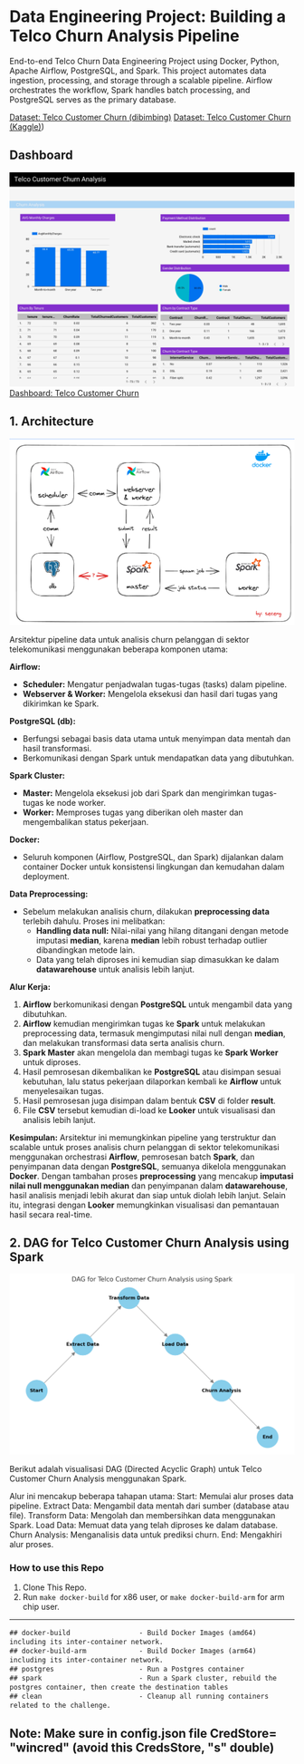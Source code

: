 # Data Engineering Project: Building a Telco Churn Analysis Pipeline
End-to-end Telco Churn Data Engineering Project using Docker, Python, Apache Airflow, PostgreSQL, and Spark. This project automates data ingestion, processing, and storage through a scalable pipeline. Airflow orchestrates the workflow, Spark handles batch processing, and PostgreSQL serves as the primary database.

[Dataset: Telco Customer Churn (dibimbing)](https://drive.google.com/open?id=1y_IwdVNOsWFFc9DqBfnVimC6BAMPTt46&usp=drive_copy)
[Dataset: Telco Customer Churn (Kaggle)](https://www.kaggle.com/datasets/blastchar/telco-customer-churn/data))

## Dashboard

![Dashboard](https://github.com/hijirdella/Telco-Churn-Data-Pipeline/blob/650b81429232dc00eee52ae4f22179bacc341648/Picture/Dashboard.jpg)
[Dashboard: Telco Customer Churn](https://lookerstudio.google.com/reporting/c5149b81-33e2-400e-9e64-0ab860ce73de)


## 1. Architecture
![Architecture](https://github.com/hijirdella/Telco-Churn-Data-Pipeline/blob/cb5cd2723092ca9fa8e44b5e37eada8e53a98360/Picture/Architecture.png)

Arsitektur pipeline data untuk analisis churn pelanggan di sektor telekomunikasi menggunakan beberapa komponen utama:

**Airflow:**
- **Scheduler:** Mengatur penjadwalan tugas-tugas (tasks) dalam pipeline.
- **Webserver & Worker:** Mengelola eksekusi dan hasil dari tugas yang dikirimkan ke Spark.

**PostgreSQL (db):**
- Berfungsi sebagai basis data utama untuk menyimpan data mentah dan hasil transformasi.
- Berkomunikasi dengan Spark untuk mendapatkan data yang dibutuhkan.

**Spark Cluster:**
- **Master:** Mengelola eksekusi job dari Spark dan mengirimkan tugas-tugas ke node worker.
- **Worker:** Memproses tugas yang diberikan oleh master dan mengembalikan status pekerjaan.

**Docker:**
- Seluruh komponen (Airflow, PostgreSQL, dan Spark) dijalankan dalam container Docker untuk konsistensi lingkungan dan kemudahan dalam deployment.

**Data Preprocessing:**
- Sebelum melakukan analisis churn, dilakukan **preprocessing data** terlebih dahulu. Proses ini melibatkan:
  - **Handling data null:** Nilai-nilai yang hilang ditangani dengan metode imputasi **median**, karena **median** lebih robust terhadap outlier dibandingkan metode lain.
  - Data yang telah diproses ini kemudian siap dimasukkan ke dalam **datawarehouse** untuk analisis lebih lanjut.

**Alur Kerja:**
1. **Airflow** berkomunikasi dengan **PostgreSQL** untuk mengambil data yang dibutuhkan.
2. **Airflow** kemudian mengirimkan tugas ke **Spark** untuk melakukan preprocessing data, termasuk mengimputasi nilai null dengan **median**, dan melakukan transformasi data serta analisis churn.
3. **Spark Master** akan mengelola dan membagi tugas ke **Spark Worker** untuk diproses.
4. Hasil pemrosesan dikembalikan ke **PostgreSQL** atau disimpan sesuai kebutuhan, lalu status pekerjaan dilaporkan kembali ke **Airflow** untuk menyelesaikan tugas.
5. Hasil pemrosesan juga disimpan dalam bentuk **CSV** di folder **result**.
6. File **CSV** tersebut kemudian di-load ke **Looker** untuk visualisasi dan analisis lebih lanjut.

**Kesimpulan:**
Arsitektur ini memungkinkan pipeline yang terstruktur dan scalable untuk proses analisis churn pelanggan di sektor telekomunikasi menggunakan orchestrasi **Airflow**, pemrosesan batch **Spark**, dan penyimpanan data dengan **PostgreSQL**, semuanya dikelola menggunakan **Docker**. Dengan tambahan proses **preprocessing** yang mencakup **imputasi nilai null menggunakan median** dan penyimpanan dalam **datawarehouse**, hasil analisis menjadi lebih akurat dan siap untuk diolah lebih lanjut. Selain itu, integrasi dengan **Looker** memungkinkan visualisasi dan pemantauan hasil secara real-time.

## 2. DAG for Telco Customer Churn Analysis using Spark
![DAG](https://github.com/hijirdella/Telco-Churn-Data-Pipeline/blob/cb5cd2723092ca9fa8e44b5e37eada8e53a98360/Picture/output.png)

Berikut adalah visualisasi DAG (Directed Acyclic Graph) untuk Telco Customer Churn Analysis menggunakan Spark. 

Alur ini mencakup beberapa tahapan utama:
Start: Memulai alur proses data pipeline.
Extract Data: Mengambil data mentah dari sumber (database atau file).
Transform Data: Mengolah dan membersihkan data menggunakan Spark.
Load Data: Memuat data yang telah diproses ke dalam database.
Churn Analysis: Menganalisis data untuk prediksi churn.
End: Mengakhiri alur proses.


### How to use this Repo
1. Clone This Repo.
2. Run `make docker-build` for x86 user, or `make docker-build-arm` for arm chip user.

---
```
## docker-build                 - Build Docker Images (amd64) including its inter-container network.
## docker-build-arm             - Build Docker Images (arm64) including its inter-container network.
## postgres                     - Run a Postgres container
## spark                        - Run a Spark cluster, rebuild the postgres container, then create the destination tables
## clean                        - Cleanup all running containers related to the challenge.
```
Note: Make sure in config.json file CredStore= "wincred" (avoid this CredsStore, "s" double)
---
